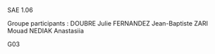 SAE 1.06

Groupe participants :
DOUBRE Julie
FERNANDEZ Jean-Baptiste
ZARI Mouad
NEDIAK Anastasiia

G03 
